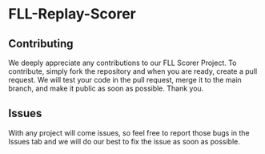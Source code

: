 # FLL-Replay-Scorer
## Contributing
We deeply appreciate any contributions to our FLL Scorer Project. To contribute, simply fork the repository and when you are ready, create a pull request. We will test your code in the pull request, merge it to the main branch, and make it public as soon as possible. Thank you.
## Issues
With any project will come issues, so feel free to report those bugs in the Issues tab and we will do our best to fix the issue as soon as possible.
